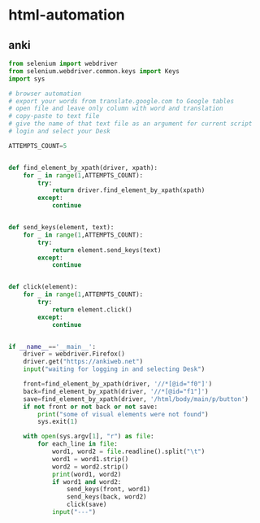 # html-automation

## anki

<!-- MARKDOWN-AUTO-DOCS:START (CODE:src=../../python/html-automation/anki/anki-web.py) -->
<!-- The below code snippet is automatically added from ../../python/html-automation/anki/anki-web.py -->
```py
from selenium import webdriver
from selenium.webdriver.common.keys import Keys
import sys

# browser automation 
# export your words from translate.google.com to Google tables
# open file and leave only column with word and translation
# copy-paste to text file
# give the name of that text file as an argument for current script
# login and select your Desk

ATTEMPTS_COUNT=5


def find_element_by_xpath(driver, xpath):
	for _ in range(1,ATTEMPTS_COUNT):
		try:
			return driver.find_element_by_xpath(xpath)			
		except:
			continue


def send_keys(element, text):
	for _ in range(1,ATTEMPTS_COUNT):
		try:
			return element.send_keys(text)			
		except:
			continue


def click(element):
	for _ in range(1,ATTEMPTS_COUNT):
		try:
			return element.click()
		except:
			continue


if __name__=='__main__':
	driver = webdriver.Firefox()
	driver.get("https://ankiweb.net")
	input("waiting for logging in and selecting Desk")

	front=find_element_by_xpath(driver, '//*[@id="f0"]')
	back=find_element_by_xpath(driver, '//*[@id="f1"]')
	save=find_element_by_xpath(driver, '/html/body/main/p/button')
	if not front or not back or not save:
		print("some of visual elements were not found")
		sys.exit(1)

	with open(sys.argv[1], "r") as file:
		for each_line in file:
			word1, word2 = file.readline().split("\t")
			word1 = word1.strip()
			word2 = word2.strip()
			print(word1, word2)
			if word1 and word2:
				send_keys(front, word1)
				send_keys(back, word2)
				click(save)
			input("---")
```
<!-- MARKDOWN-AUTO-DOCS:END -->


